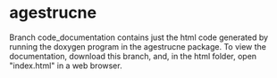 # agestrucne
Branch code_documentation contains just the html code generated by running the doxygen program in the agestrucne package.
To view the documentation, download this branch, and, in the html folder, open "index.html" in a web browser.
